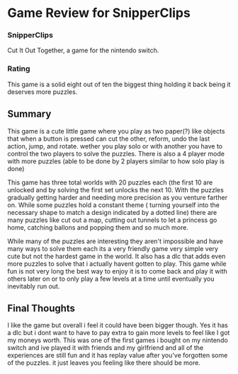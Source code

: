 # Game Review for SnipperClips

### SnipperClips
Cut It Out Together, a game for the nintendo switch.

### Rating
  This game is a solid eight out of ten the biggest thing holding it back being it deserves more puzzles.

## Summary
  This game is a cute little game where you play as two paper(?) like objects that when a button is pressed can cut the other, reform, undo the last action, jump, and rotate. wether you play solo or with another you have to control the two players to solve the puzzles. There is also a 4 player mode with more puzzles (able to be done by 2 players similar to how solo play is done)
  
  This game has three total worlds with 20 puzzles each (the first 10 are unlocked and by solving the first set unlocks the next 10. With the puzzles gradually getting harder and needing more precision as you venture farther on. While some puzzles hold a constant theme ( turning yourself into the necessary shape to match a design indicated by a dotted line) there are many puzzles like cut out a map, cutting out tunnels to let a princess go home, catching ballons and popping them and so much more. 
  
   While many of the puzzles are interesting they aren't impossible and have many ways to solve them each its a very friendly game very simple very cute but not the hardest game in the world. It also has a dlc that adds even more puzzles to solve that i actually havent gotten to play. This game while fun is not very long the best way to enjoy it is to come back and play it with others later on or to only play a few levels at a time until eventually you inevitably run out.
  
 
## Final Thoughts
  I like the game but overall i feel it could have been bigger though. Yes it has a dlc but i dont want to have to pay extra to gain more levels to feel like I got my moneys worth. This was one of the first games i bought on my nintendo switch and ive played it with friends and my girlfriend and all of the experiences are still fun and it has replay value after you've forgotten some of the puzzles. it just leaves you feeling like there should be more.


